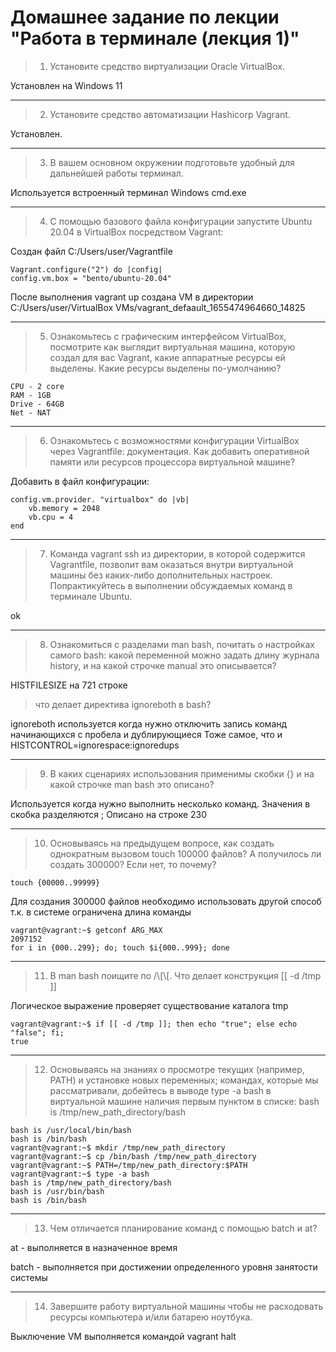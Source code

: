 # Домашнее задание по лекции "Работа в терминале (лекция 1)"

> 1. Установите средство виртуализации Oracle VirtualBox.

Установлен на Windows 11

---
> 2. Установите средство автоматизации Hashicorp Vagrant.

Установлен.

---
> 3. В вашем основном окружении подготовьте удобный для дальнейшей работы терминал.

Используется встроенный терминал Windows cmd.exe

---
> 4. С помощью базового файла конфигурации запустите Ubuntu 20.04 в VirtualBox посредством Vagrant:

Создан файл C:/Users/user/Vagrantfile

    Vagrant.configure("2") do |config|
    config.vm.box = "bento/ubuntu-20.04"
После выполнения vagrant up создана VM в директории
C:/Users/user/VirtualBox VMs/vagrant_defaault_1655474964660_14825

---
> 5. Ознакомьтесь с графическим интерфейсом VirtualBox, посмотрите как выглядит виртуальная машина, которую создал для вас Vagrant, какие аппаратные ресурсы ей выделены. Какие ресурсы выделены по-умолчанию?
 
    CPU - 2 core
    RAM - 1GB
    Drive - 64GB
    Net - NAT

---
> 6. Ознакомьтесь с возможностями конфигурации VirtualBox через Vagrantfile: документация. Как добавить оперативной памяти или ресурсов процессора виртуальной машине?

Добавить в файл конфигурации:
    
    config.vm.provider. "virtualbox" do |vb|
    	vb.memory = 2048
    	vb.cpu = 4
    end

---
> 7. Команда vagrant ssh из директории, в которой содержится Vagrantfile, позволит вам оказаться внутри виртуальной машины без каких-либо дополнительных настроек. Попрактикуйтесь в выполнении обсуждаемых команд в терминале Ubuntu.

ok

---
> 8. Ознакомиться с разделами man bash, почитать о настройках самого bash:
какой переменной можно задать длину журнала history, и на какой строчке manual это описывается?

HISTFILESIZE на 721 строке

> что делает директива ignoreboth в bash?

ignoreboth используется когда нужно отключить запись команд начинающихся с пробела и дублирующиеся
Тоже самое, что и HISTCONTROL=ignorespace:ignoredups

---
> 9. В каких сценариях использования применимы скобки {} и на какой строчке man bash это описано?

Используется когда нужно выполнить несколько команд. Значения в скобка разделяются ;
Описано на строке 230

---
> 10. Основываясь на предыдущем вопросе, как создать однократным вызовом touch 100000 файлов? А получилось ли создать 300000? Если нет, то почему?

    touch {00000..99999}

Для создания 300000 файлов необходимо использовать другой способ т.к. в системе ограничена длина команды

    vagrant@vagrant:~$ getconf ARG_MAX
    2097152
    for i in {000..299}; do; touch $i{000..999}; done

---
> 11. В man bash поищите по /\\[\\[. Что делает конструкция [[ -d /tmp ]]

Логическое выражение проверяет существование каталога tmp

    vagrant@vagrant:~$ if [[ -d /tmp ]]; then echo "true"; else echo "false"; fi;
    true

---
> 12. Основываясь на знаниях о просмотре текущих (например, PATH) и установке новых переменных; командах, которые мы рассматривали, добейтесь в выводе type -a bash в виртуальной машине наличия первым пунктом в списке: bash is /tmp/new_path_directory/bash

    bash is /usr/local/bin/bash
    bash is /bin/bash
    vagrant@vagrant:~$ mkdir /tmp/new_path_directory
    vagrant@vagrant:~$ cp /bin/bash /tmp/new_path_directory
    vagrant@vagrant:~$ PATH=/tmp/new_path_directory:$PATH
    vagrant@vagrant:~$ type -a bash
    bash is /tmp/new_path_directory/bash
    bash is /usr/bin/bash
    bash is /bin/bash

---
> 13. Чем отличается планирование команд с помощью batch и at?

at - выполняется в назначенное время

batch - выполняется при достижении определенного уровня занятости системы

---
> 14. Завершите работу виртуальной машины чтобы не расходовать ресурсы компьютера и/или батарею ноутбука.

Выключение VM выполняется командой vagrant halt
